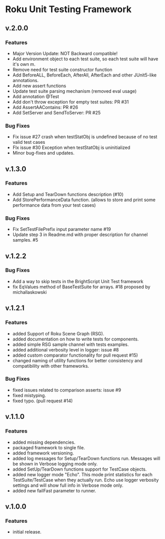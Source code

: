 # **Roku Unit Testing Framework**

## v.2.0.0

### Features
 * Major Version Update: NOT Backward compatible!
 * Add environment object to each test suite, so each test suite will have it's own m. 
 * Remove need for test suite constructor function
 * Add BeforeALL, BeforeEach, AfterAll, AfterEach and other JUnit5-like annotations.
 * Add new assert functions
 * Update test suite parsing mechanism (removed eval usage)
 * Add annotation @Test
 * Add don't throw exception for empty test suites: PR #31
 * Add AssertAAContains: PR #26
 * Add SetServer and SendToServer: PR #25
 
### Bug Fixes
 * Fix issue #27 crash when testStatObj is undefined because of no test valid test cases
 * FIx issue #30 Exception when testStatObj is uninitialized 
 * Minor bug-fixes and updates.
 
## v.1.3.0

### Features
 * Add Setup and TearDown functions description (#10)
 * Add StorePerformanceData function. (allows to store and print some performance data from your test cases)

### Bug Fixes
 * Fix SetTestFilePrefix input parameter name #19
 * Update step 3 in Readme.md with proper description for channel samples. #5

## v.1.2.2

### Bug Fixes

 * Add a way to skip tests in the BrightScript Unit Test framework
 * fix EqValues method of BaseTestSuite for arrays. #18 proposed by michallaskowski

## v.1.2.1

### Features
 * added Support of Roku Scene Graph (RSG).
 * added documentation on how to write tests for components.
 * added simple RSG sample channel with tests examples.
 * added additional verbosity level in logger: issue #8
 * added custom comparator functionality for pull request #15)
 * changed naming of utility functions for better consistency and compatibility with other frameworks.

### Bug Fixes
 * fixed issues related to comparison asserts: issue #9
 * fixed mistyping.
 * fixed typo. (pull request #14)

## v.1.1.0

### Features
 * added missing dependencies.
 * packaged framework to single file.
 * added framework versioning.
 * added log messages for Setup/TearDown functions run. Messages will be shown in Verbose logging mode only.
 * added SetUp/TearDown functions support for TestCase objects.
 * added new logger mode "Echo". This mode print statistics for each TestSuite/TestCase when they actually run. Echo use logger verbosity settings and will show full info in Verbose mode only.
 * added new failFast parameter to runner.

## v.1.0.0

### Features
 * initial release.
